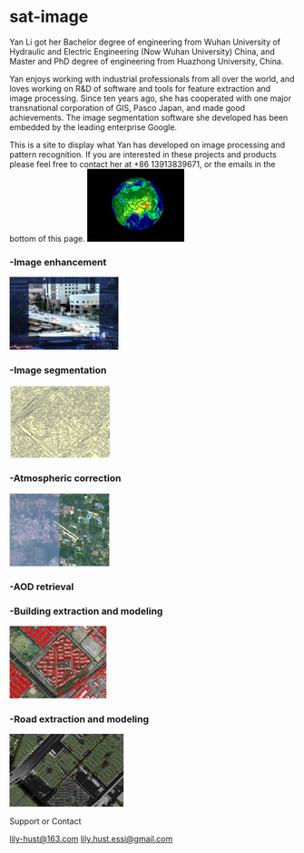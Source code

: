 # sat-image

Yan Li got her Bachelor degree of engineering from Wuhan University of Hydraulic and Electric Engineering (Now Wuhan University) China, and Master and PhD degree of engineering from Huazhong University, China. 

Yan enjoys working with industrial professionals from all over the world, and loves working on R&D of software and tools for feature extraction and image processing. Since ten years ago, she has cooperated with one major transnational corporation of GIS, Pasco Japan, and made good achievements. The image segmentation software she developed has been embedded by the leading enterprise Google.

This is a site to display what Yan has developed on image processing and pattern recognition. If you are interested in these projects and products please feel free to contact her at +86 13913839671, or the emails in the bottom of this page.
<img src="images/earth.gif"  alt="Earth" height="128" />

<h3> -Image enhancement </h3>
<img src="images/enhancement.gif"  alt="Enhancement" height="128" />

<h3> -Image segmentation </h3>
<img src="images/4.JPG"  alt="Segmentation" height="128" />

<h3> -Atmospheric correction </h3>
<img src="images/7.JPG"  alt="Atmospheric correction" height="128" />

<h3> -AOD retrieval </h3>

<h3> -Building extraction and modeling </h3>
<img src="images/3.JPG"  alt="Buildings" height="128" />

<h3> -Road extraction and modeling </h3>
<img src="images/5.JPG"  alt="Road extraction" height="128" />

Support or Contact

lily-hust@163.com
lily.hust.essi@gmail.com
